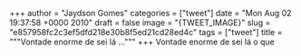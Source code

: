 
+++
author = "Jaydson Gomes"
categories = ["tweet"]
date = "Mon Aug 02 19:37:58 +0000 2010"
draft = false
image = "{TWEET_IMAGE}"
slug = "e857958fc2c3ef5dfd218e30b8f5ed21cd28ed4c"
tags = ["tweet"]
title = """Vontade enorme de sei lá ..."""
+++
Vontade enorme de sei lá o que
